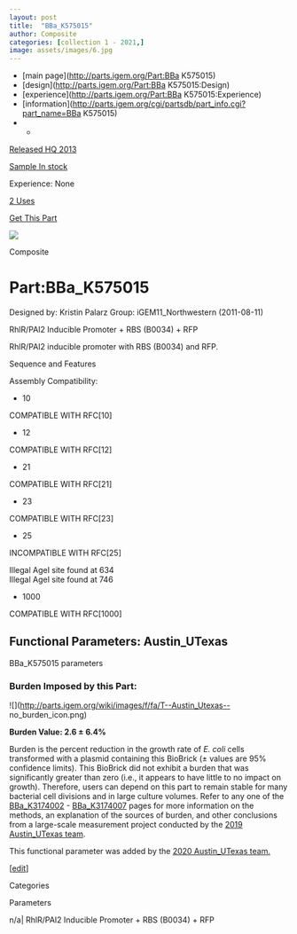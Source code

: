 ```yaml
---
layout: post
title:  "BBa_K575015"
author: Composite
categories: [collection 1 - 2021,] 
image: assets/images/6.jpg
---
```



  * [main page](http://parts.igem.org/Part:BBa K575015)
  * [design](http://parts.igem.org/Part:BBa K575015:Design)
  * [experience](http://parts.igem.org/Part:BBa K575015:Experience)
  * [information](http://parts.igem.org/cgi/partsdb/part_info.cgi?part_name=BBa K575015)
  *   * 

[Released HQ 2013](http://parts.igem.org/Help:Part_Status_Box)

[Sample In stock](http://parts.igem.org/Help:Part_Status_Box)

Experience: None

[2 Uses](http://parts.igem.org/partsdb/uses.cgi?part=BBa_K575015)

[ Get This Part](http://parts.igem.org/partsdb/get_part.cgi?part=BBa_K575015)

![](http://parts.igem.org/images/partbypart/icon_composite.png)

Composite

# Part:BBa_K575015

Designed by: Kristin Palarz   Group: iGEM11_Northwestern   (2011-08-11)

RhlR/PAI2 Inducible Promoter + RBS (B0034) + RFP

RhlR/PAI2 inducible promoter with RBS (B0034) and RFP.

Sequence and Features

  

Assembly Compatibility:

  * 10

COMPATIBLE WITH RFC[10]

  * 12

COMPATIBLE WITH RFC[12]

  * 21

COMPATIBLE WITH RFC[21]

  * 23

COMPATIBLE WITH RFC[23]

  * 25

INCOMPATIBLE WITH RFC[25]

Illegal AgeI site found at 634  
Illegal AgeI site found at 746  

  * 1000

COMPATIBLE WITH RFC[1000]

  

  

## Functional Parameters: Austin_UTexas

BBa_K575015 parameters

### Burden Imposed by this Part:

![](http://parts.igem.org/wiki/images/f/fa/T--Austin_Utexas--
no_burden_icon.png)

**Burden Value: 2.6 ± 6.4%**

Burden is the percent reduction in the growth rate of _E. coli_ cells
transformed with a plasmid containing this BioBrick (± values are 95%
confidence limits). This BioBrick did not exhibit a burden that was
significantly greater than zero (i.e., it appears to have little to no impact
on growth). Therefore, users can depend on this part to remain stable for many
bacterial cell divisions and in large culture volumes. Refer to any one of the
[BBa_K3174002](http://parts.igem.org/Part:BBa_K3174002) \-
[BBa_K3174007](http://parts.igem.org/Part:BBa_K3174007) pages for more
information on the methods, an explanation of the sources of burden, and other
conclusions from a large-scale measurement project conducted by the [2019
Austin_UTexas team](http://2019.igem.org/Team:Austin_UTexas).

This functional parameter was added by the [2020 Austin_UTexas
team.](http://2020.igem.org/Team:Austin_UTexas/Contribution)

[[edit](http://parts.igem.org/partsdb/part_info.cgi?part_name=BBa_K575015)]

Categories

Parameters

n/a| RhlR/PAI2 Inducible Promoter + RBS (B0034) + RFP


